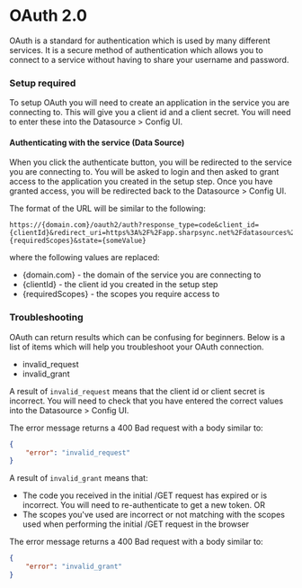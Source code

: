 # OAuth 2.0

OAuth is a standard for authentication which is used by many different services. It is a secure method of authentication which allows you to connect to a service without having to share your username and password.

### Setup required

To setup OAuth you will need to create an application in the service you are connecting to. This will give you a client id and a client secret. You will need to enter these into the Datasource > Config UI.

#### Authenticating with the service (Data Source)

When you click the authenticate button, you will be redirected to the service you are connecting to. You will be asked to login and then asked to grant access to the application you created in the setup step. Once you have granted access, you will be redirected back to the Datasource > Config UI.

The format of the URL will be similar to the following:

```
https://{domain.com}/oauth2/auth?response_type=code&client_id={clientId}&redirect_uri=https%3A%2F%2Fapp.sharpsync.net%2Fdatasources%2Foauth%2Fcallback&scope={requiredScopes}&state={someValue}
```

where the following values are replaced:

* {domain.com} - the domain of the service you are connecting to
* {clientId} - the client id you created in the setup step
* {requiredScopes} - the scopes you require access to

### Troubleshooting

OAuth can return results which can be confusing for beginners. Below is a list of items which will help you troubleshoot your OAuth connection.

* invalid\_request
* invalid\_grant

A result of `invalid_request` means that the client id or client secret is incorrect. You will need to check that you have entered the correct values into the Datasource > Config UI.

The error message returns a 400 Bad request with a body similar to:

```json
{
    "error": "invalid_request"
}
```

A result of `invalid_grant` means that:

* The code you received in the initial /GET request has expired or is incorrect. You will need to re-authenticate to get a new token. OR
* The scopes you've used are incorrect or not matching with the scopes used when performing the initial /GET request in the browser

The error message returns a 400 Bad request with a body similar to:

```json
{
    "error": "invalid_grant"
}
```
